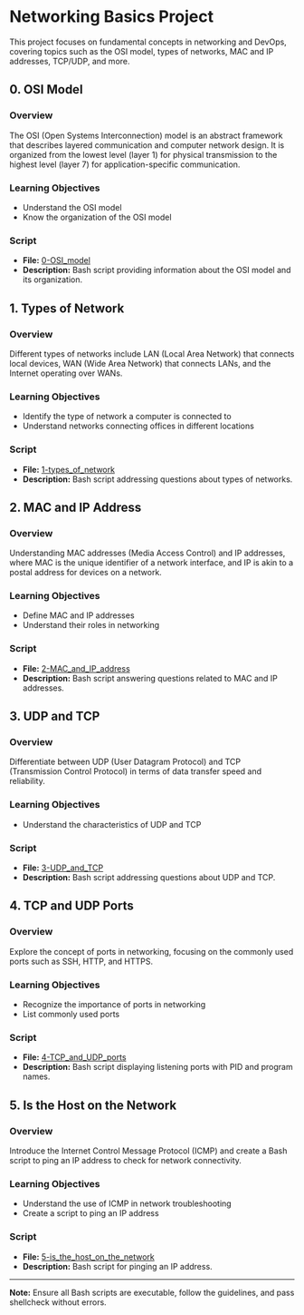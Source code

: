 # Networking Basics Project

This project focuses on fundamental concepts in networking and DevOps, covering topics such as the OSI model, types of networks, MAC and IP addresses, TCP/UDP, and more.

## 0. OSI Model

### Overview

The OSI (Open Systems Interconnection) model is an abstract framework that describes layered communication and computer network design. It is organized from the lowest level (layer 1) for physical transmission to the highest level (layer 7) for application-specific communication.

### Learning Objectives

- Understand the OSI model
- Know the organization of the OSI model

### Script

- **File:** [0-OSI_model](0x07-networking_basics/0-OSI_model)
- **Description:** Bash script providing information about the OSI model and its organization.

## 1. Types of Network

### Overview

Different types of networks include LAN (Local Area Network) that connects local devices, WAN (Wide Area Network) that connects LANs, and the Internet operating over WANs.

### Learning Objectives

- Identify the type of network a computer is connected to
- Understand networks connecting offices in different locations

### Script

- **File:** [1-types_of_network](0x07-networking_basics/1-types_of_network)
- **Description:** Bash script addressing questions about types of networks.

## 2. MAC and IP Address

### Overview

Understanding MAC addresses (Media Access Control) and IP addresses, where MAC is the unique identifier of a network interface, and IP is akin to a postal address for devices on a network.

### Learning Objectives

- Define MAC and IP addresses
- Understand their roles in networking

### Script

- **File:** [2-MAC_and_IP_address](0x07-networking_basics/2-MAC_and_IP_address)
- **Description:** Bash script answering questions related to MAC and IP addresses.

## 3. UDP and TCP

### Overview

Differentiate between UDP (User Datagram Protocol) and TCP (Transmission Control Protocol) in terms of data transfer speed and reliability.

### Learning Objectives

- Understand the characteristics of UDP and TCP

### Script

- **File:** [3-UDP_and_TCP](0x07-networking_basics/3-UDP_and_TCP)
- **Description:** Bash script addressing questions about UDP and TCP.

## 4. TCP and UDP Ports

### Overview

Explore the concept of ports in networking, focusing on the commonly used ports such as SSH, HTTP, and HTTPS.

### Learning Objectives

- Recognize the importance of ports in networking
- List commonly used ports

### Script

- **File:** [4-TCP_and_UDP_ports](0x07-networking_basics/4-TCP_and_UDP_ports)
- **Description:** Bash script displaying listening ports with PID and program names.

## 5. Is the Host on the Network

### Overview

Introduce the Internet Control Message Protocol (ICMP) and create a Bash script to ping an IP address to check for network connectivity.

### Learning Objectives

- Understand the use of ICMP in network troubleshooting
- Create a script to ping an IP address

### Script

- **File:** [5-is_the_host_on_the_network](0x07-networking_basics/5-is_the_host_on_the_network)
- **Description:** Bash script for pinging an IP address.

---

**Note:** Ensure all Bash scripts are executable, follow the guidelines, and pass shellcheck without errors.

